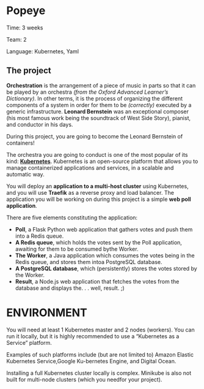 Popeye
===

Time:       3 weeks

Team:       2

Language:   Kubernetes, Yaml


The project
----

**Orchestration** is the arrangement of a piece of music in parts so that it can be played by an orchestra *(from the Oxford Advanced Learner’s Dictionary)*. In other terms, it is the process of organizing the different components of a system in order for them to be *(correctly)* executed by a generic infrastructure. **Leonard Bernstein** was an exceptional composer (his most famous work being the soundtrack of West Side Story), pianist, and conductor in his days.

During this project, you are going to become the Leonard Bernstein of containers!

The orchestra you are going to conduct is one of the most popular of its kind: [**Kubernetes**](https://kubernetes.io/). Kubernetes is an open-source platform that allows you to manage containerized applications and services, in a scalable and automatic way.

You will deploy an **application to a multi-host cluster** using Kubernetes, and you will use **Traefik** as a reverse proxy and load balancer. The application you will be working on during this project is a simple **web poll application**.


There are five elements constituting the application:
* **Poll**, a Flask Python web application that gathers votes and push them into a Redis queue.
* **A Redis queue**, which holds the votes sent by the Poll application, awaiting for them to be consumed bythe Worker.
* **The Worker**, a Java application which consumes the votes being in the Redis queue, and stores them intoa PostgreSQL database.
* **A PostgreSQL database**, which (persistently) stores the votes stored by the Worker.
* **Result**, a Node.js web application that fetches the votes from the database and displays the. . . well, result. ;)


# ENVIRONMENT

You will need at least 1 Kubernetes master and 2 nodes (workers). You can run it locally, but it is highly recommended to use a “Kubernetes as a Service” platform.

Examples of such platforms include (but are not limited to) Amazon Elastic Kubernetes Service,Google Ku-bernetes Engine, and Digital Ocean.

Installing a full Kubernetes cluster locally is complex. Minikube is also not built for multi-node clusters (which you needfor your project).